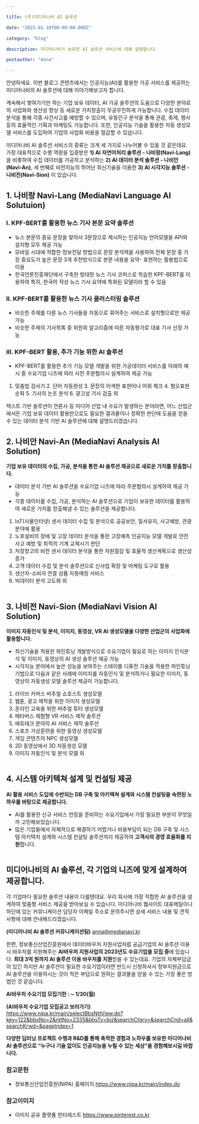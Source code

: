 ```yaml
---

title: (주)미디어나비 AI 솔루션 

date: "2023-01-10T00:00:00.000Z"

category: "blog"

description: 미디어나비가 보유한 AI 솔루션 서비스에 대해 설명합니다. 

postauthor: "Anna"

---
```

안녕하세요. 이번 블로그 콘텐츠에서는 인공지능(AI)를 활용한 가공 서비스를 제공하는 미디어나비의 AI 솔루션에 대해 이야기해보고자 합니다. 

계속해서 쌓여가기만 하는 기업 보유 데이터, AI 가공 솔루션의 도움으로 다양한 분야로의 사업화와 생산성 향상 등 새로운 가치창출이 무궁무진하게 가능합니다. 수집 데이터 분석을 통해 각종 사건사고를 예방할 수 있으며, 유동인구 분석을 통해 관광, 축제, 행사 등의 효율적인 기획과 마케팅도 가능합니다. 또한, 인공지능 기술을 활용한 자동 생성모델 서비스를 도입하여 기업의 사업화 비용을 절감할 수 있습니다. 

미디어나비 AI 솔루션 서비스의 종류는 크게 세 가지로 나누어볼 수 있을 것 같은데요. 가장 대표적으로 수행 역량을 입증받은 **1) AI 자연어처리 솔루션 - 나비랑(Navi-Lang)** 을 비롯하여 수집 데이터를 가공하고 분석하는 **2) AI 데이터 분석 솔루션 - 나비안(Navi-An)**, 세 번째로 비전지능의 뛰어난 최신기술을 이용한 **3) AI 시각지능 솔루션 - 나비전(Navi-Sion)** 이 있습니다. 

## **1. 나비랑 Navi-Lang (MediaNavi Language AI Solutuion)**
### **I. KPF-BERT를 활용한 뉴스 기사 본문 요약 솔루션**
* 뉴스 본문의 중요 문장을 찾아서 3문장으로 제시하는 인공지능 언어모델을 API와 설치형 모두 제공 가능
* 모바일 시대에 적합한 정보전달 방법으로 문장 분석력을 사용하여 전체 문장 중 가장 중요도가 높은 문장 3개 추천방식으로 본문 내용을 요약⠂표현하는 활용법으로 이용
* 한국언론진흥재단에서 구축한 방대한 뉴스 기사 코퍼스로 학습한 KPF-BERT를 이용하여 특히, 한국어 작성 뉴스 기사 요약에 특화된 모델이라 할 수 있음

### **II. KPF-BERT를 활용한 뉴스 기사 클러스터링 솔루션**
* 비슷한 주제를 다룬 뉴스 기사들을 자동으로 묶어주는 서비스로 설치형으로만 제공 가능
* 비슷한 주제의 기사목록 중 위원회 알고리즘에 따른 자동평가로 대표 기사 선정 가능

### **III. KPF-BERT 활용, 추가 기능 위한 AI 솔루션** 
* KPF-BERT를 활용한 추가 기능 모델 개발을 위한 가공데이터 서비스를 아래의 예시 중 수요기업 니즈에 따라 사전 주문협의시 설계하여 제공 가능

1. 맞춤법 검사기 2. 단어 자동완성 3. 문장의 어색한 표현이나 어휘 체크 4. 혐오표현 순화 5. 기사의 논조 분석 6. 광고성 기사 검출 외

텍스트 기반 솔루션이 언론사 등 미디어 산업 내 수요가 발생하는  분야라면, 어느 산업군에서든 기업 보유 데이터 활용만으로도 필요한 결과물이나 정확한 판단에 도움을 얻을 수 있는 데이터 분석 기반 AI 솔루션에 대해 설명드리겠습니다. 

## **2. 나비안 Navi-An (MediaNavi Analysis AI Solution)**
**기업 보유 데이터의 수집, 가공, 분석을 통한 AI 솔루션 제공으로 새로운 가치를 창출합니다.**
* 데이터 분석 기반 AI 솔루션을 수요기업 니즈에 따라 주문협의시 설계하여 제공 가능
* 각종 데이터를 수집, 가공, 분석하는 AI 솔루션으로 기업이 보유한 데이터를 활용하여 새로운 가치를 창출해낼 수 있는 솔루션을 제공합니다.
1) IoT(사물인터넷) 센서 데이터 수집 및 분석으로 공공보안, 질서유지, 사고예방, 관광 분야에 활용  
2) 노후설비의 장애 및 고장 데이터 분석을 통한 고장예측 인공지능 모델 개발로 안전사고 예방 및 최적의 기계 교체시기 판단
3) 저장창고의 비전 센서 데이터 분석을 통한 자원절감 및 효율적 생산계획으로 생산성 증가
4) 고객 데이터 수집 및 분석 솔루션으로 신사업 확장 및 마케팅 도구로 활용 
5) 생산자-소비자 연결 상품 자동매칭 서비스 
6) 빅데이터 분석 고도화 외 

<figure>
<img src="./image01.jpg" alt=""/>
<figcaption></figcaption>
</figure>

## **3. 나비전 Navi-Sion (MediaNavi Vision AI Solution)**
**이미지 자동인식 및 분석, 이미지, 동영상, VR AI 생성모델을 다양한 산업군의 사업화에 활용합니다.**
* 최신기술을 적용한 파인튜닝 개발방식으로 수요기업이 필요로 하는 이미지 인식분석 및 이미지, 동영상의 AI 생성 솔루션 제공 가능
* 시각지능 분야에서 높은 성능을 보여주는 스테이블 디퓨전 기술을 적용한 파인튜닝 기법으로 다음과 같은 사례에 이미지를 자동인식 및 분석하거나 필요한 이미지, 동영상의 자동생성 모델 솔루션 제공이 가능합니다.  
1) 라이브 커머스 버추얼 쇼호스트 생성모델
2) 웹툰, 광고 제작을 위한 이미지 생성모델
3) 온라인 교육을 위한 버추얼 튜터 생성모델
4) 메타버스 체험형 VR 서비스 제작 솔루션 
5) 에듀테크 분야의 AI 서비스 제작 솔루션 
6) 스포츠 가상훈련을 위한 동영상 생성모델
7) 게임 콘텐츠의 NPC 생성모델 
8) 2D 동영상에서 3D 자동생성 모델 
9) 이미지 자동인식 및 분석 모델 외 

<figure>
<img src="./image02.jpg" alt=""/>
<figcaption></figcaption>
</figure>

## **4. 시스템 아키텍쳐 설계 및 컨설팅 제공**
**AI 활용 서비스 도입에 수반되는 DB 구축 및 아키텍쳐 설계와 시스템 컨설팅을 숙련된 노하우를 바탕으로 제공합니다.** 
* AI를 활용한 신규 서비스 런칭을 준비하는 수요기업에서 가장 필요한 부분이 무엇일까 고민해보았습니다. 
* 많은 기업들에서 자체적으로 해결하기 어렵거나 비용부담이 되는 DB 구축 및 시스템 아키텍처 설계와 시스템 컨설팅 솔루션까지 제공하여 **고객사의 경영 효율화를 지원**합니다.  

<figure>
<img src="./image03.jpg" alt=""/>
<figcaption></figcaption>
</figure>

## **미디어나비의 AI 솔루션, 각 기업의 니즈에 맞게 설계하여 제공합니다.**
 각 기업마다 필요한 솔루션 내용이 다를텐데요. 우리 회사에 가장 적합한 AI 솔루션을 설계하여 맞춤형 서비스 제공을 받아보실 수 있습니다. 미디어나비 웹사이트 대표메일이나 하단에 있는 커뮤니케이션 담당자 이메일 주소로 문의주시면 상세 서비스 내용 및 견적사항에 대해 안내해드리겠습니다.

 **(미디어나비 AI 솔루션 커뮤니케이션팀)**
<anna@medianavi.kr>

한편, 정보통신산업진흥원에서 데이터바우처 지원사업처럼 공급기업의 AI 솔루션 이용시 바우처를 지원해주는 **AI바우처 지원사업의 2023년도 수요기업을 모집 중**에 있습니다. **최대 3억 원까지 AI 솔루션 이용 바우처를 지원**받을 수 있는데요. 기업의 자체부담금이 있긴 하지만 AI 솔루션이 필요한 수요기업이라면 반드시 신청하셔서 정부지원금으로 AI 솔루션을 이용하시는 것이 적은 부담으로 원하는 결과물을 얻을 수 있는 가장 좋은 방법인 것 같습니다. 

**AI바우처 수요기업 모집기한 : ~ 1/30(월)**


**(AI바우처 수요기업 모집공고 보러가기)**
<https://www.nipa.kr/main/selectBbsNttView.do?key=122&bbsNo=2&nttNo=2335&bbsTy=biz&searchCtgry=&searchCnd=all&searchKrwd=&pageIndex=1>


**다양한 딥러닝 프로젝트 수행과 R&D를 통해 축적한 경험과 노하우를 보유한 미디어나비 AI 솔루션으로 “누구나 기술 없이도 인공지능을 누릴 수 있는 세상”을 경험해보시길 바랍니다.**     
### 참고문헌
- 정보통신산업진흥원(NIPA) 홈페이지
<https://www.nipa.kr/main/index.do>

### 참고이미지 
- 이미지 공유 플랫폼 핀터레스트
<https://www.pinterest.co.kr>




